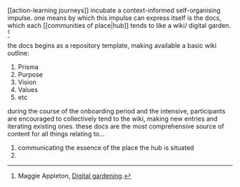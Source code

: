 [[action-learning journeys]] incubate a context-informed self-organising impulse. one means by which this impulse can express itself is the docs, which each [[communities of place|hub]] tends to like a wiki/ digital garden. [^1]

the docs begins as a repository template, making available a basic wiki outline:

1. Prisma
2. Purpose
3. Vision
4. Values
5. etc

during the course of the onboarding period and the intensive, participants are encouraged to collectively tend to the wiki, making new entries and iterating existing ones. these docs are the most comprehensive source of content for all things relating to... 

1. communicating the essence of the place the hub is situated 
2. 

[^1]: Maggie Appleton, [Digital gardening](https://maggieappleton.com/garden-history).